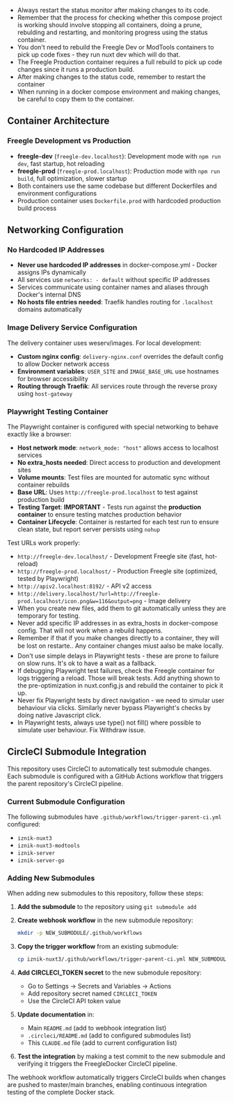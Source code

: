 - Always restart the status monitor after making changes to its code.
- Remember that the process for checking whether this compose project is working should involve stopping all containers, doing a prune, rebulding and restarting, and monitoring progress using the status container.
- You don't need to rebuild the Freegle Dev or ModTools containers to pick up code fixes - they run nuxt dev which will do that.
- The Freegle Production container requires a full rebuild to pick up code changes since it runs a production build.
- After making changes to the status code, remember to restart the container
- When running in a docker compose environment and making changes, be careful to copy them to the container.

## Container Architecture

### Freegle Development vs Production
- **freegle-dev** (`freegle-dev.localhost`): Development mode with `npm run dev`, fast startup, hot reloading
- **freegle-prod** (`freegle-prod.localhost`): Production mode with `npm run build`, full optimization, slower startup
- Both containers use the same codebase but different Dockerfiles and environment configurations
- Production container uses `Dockerfile.prod` with hardcoded production build process

## Networking Configuration

### No Hardcoded IP Addresses
- **Never use hardcoded IP addresses** in docker-compose.yml - Docker assigns IPs dynamically
- All services use `networks: - default` without specific IP addresses
- Services communicate using container names and aliases through Docker's internal DNS
- **No hosts file entries needed**: Traefik handles routing for `.localhost` domains automatically

### Image Delivery Service Configuration
The delivery container uses weserv/images. For local development:
- **Custom nginx config**: `delivery-nginx.conf` overrides the default config to allow Docker network access
- **Environment variables**: `USER_SITE` and `IMAGE_BASE_URL` use hostnames for browser accessibility
- **Routing through Traefik**: All services route through the reverse proxy using `host-gateway`

### Playwright Testing Container
The Playwright container is configured with special networking to behave exactly like a browser:
- **Host network mode**: `network_mode: "host"` allows access to localhost services
- **No extra_hosts needed**: Direct access to production and development sites
- **Volume mounts**: Test files are mounted for automatic sync without container rebuilds
- **Base URL**: Uses `http://freegle-prod.localhost` to test against production build
- **Testing Target**: **IMPORTANT** - Tests run against the **production container** to ensure testing matches production behavior
- **Container Lifecycle**: Container is restarted for each test run to ensure clean state, but report server persists using `nohup`

Test URLs work properly:
- `http://freegle-dev.localhost/` - Development Freegle site (fast, hot-reload)
- `http://freegle-prod.localhost/` - Production Freegle site (optimized, tested by Playwright)
- `http://apiv2.localhost:8192/` - API v2 access  
- `http://delivery.localhost/?url=http://freegle-prod.localhost/icon.png&w=116&output=png` - Image delivery
- When you create new files, add them to git automatically unless they are temporary for testing.
- Never add specific IP addresses in as extra_hosts in docker-compose config.  That will not work when a rebuild happens.
- Remember if that if you make changes directly to a container, they will be lost on restarte..  Any container changes miust aalso be make locally.
- Don't use simple delays in Playwright tests - these are prone to failure on slow runs.  It's ok to have a wait as a fallback.
- If debugging Playwright test failures, check the Freegle container for logs triggering a reload.  Those will break tests.  Add anything shown to the pre-optimization in nuxt.config.js and rebuild the container to pick it up.
- Never fix Playwright tests by direct navigation - we need to simular user behaviour via clicks.  Similarly never bypass Playwright's checks by doing native Javascript click.
- In Playwright tests, always use type() not fill() where possible to simulate user behaviour.
Fix Withdraw issue.

## CircleCI Submodule Integration

This repository uses CircleCI to automatically test submodule changes. Each submodule is configured with a GitHub Actions workflow that triggers the parent repository's CircleCI pipeline.

### Current Submodule Configuration

The following submodules have `.github/workflows/trigger-parent-ci.yml` configured:
- `iznik-nuxt3`
- `iznik-nuxt3-modtools` 
- `iznik-server`
- `iznik-server-go`

### Adding New Submodules

When adding new submodules to this repository, follow these steps:

1. **Add the submodule** to the repository using `git submodule add`

2. **Create webhook workflow** in the new submodule repository:
   ```bash
   mkdir -p NEW_SUBMODULE/.github/workflows
   ```

3. **Copy the trigger workflow** from an existing submodule:
   ```bash
   cp iznik-nuxt3/.github/workflows/trigger-parent-ci.yml NEW_SUBMODULE/.github/workflows/
   ```

4. **Add CIRCLECI_TOKEN secret** to the new submodule repository:
   - Go to Settings → Secrets and Variables → Actions
   - Add repository secret named `CIRCLECI_TOKEN`
   - Use the CircleCI API token value

5. **Update documentation** in:
   - Main `README.md` (add to webhook integration list)
   - `.circleci/README.md` (add to configured submodules list)
   - This `CLAUDE.md` file (add to current configuration list)

6. **Test the integration** by making a test commit to the new submodule and verifying it triggers the FreegleDocker CircleCI pipeline.

The webhook workflow automatically triggers CircleCI builds when changes are pushed to master/main branches, enabling continuous integration testing of the complete Docker stack.